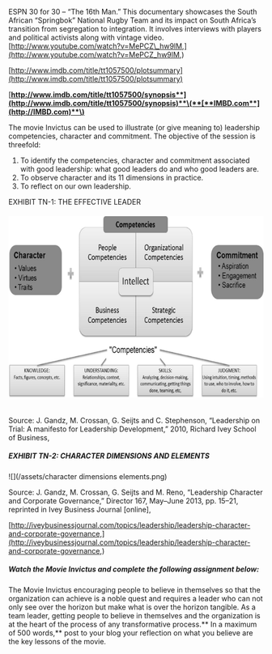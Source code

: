 ESPN 30 for 30 – “The 16th Man.” This documentary showcases the South African “Springbok” National Rugby Team and its impact on South Africa’s transition from segregation to integration. It involves interviews with players and political activists along with vintage video.[http://www.youtube.com/watch?v=MePCZ\_hw9lM,](http://www.youtube.com/watch?v=MePCZ_hw9lM,)

[http://www.imdb.com/title/tt1057500/plotsummary](http://www.imdb.com/title/tt1057500/plotsummary)

[**http://www.imdb.com/title/tt1057500/synopsis**](http://www.imdb.com/title/tt1057500/synopsis)**\(**[**IMBD.com**](http://IMBD.com)**\)**

The movie Invictus can be used to illustrate \(or give meaning to\) leadership competencies, character and commitment. The objective of the session is threefold:

1. To identify the competencies, character and commitment associated with good leadership: what good leaders do and who good leaders are.
2. To observe character and its 11 dimensions in practice.
3. To reflect on our own leadership.

EXHIBIT TN-1: THE EFFECTIVE LEADER

###### ![](/assets/c1c391f0-3ece-48f1-9ea3-bd51760a1313.jpg)

Source: J. Gandz, M. Crossan, G. Seijts and C. Stephenson, “Leadership on Trial: A manifesto for Leadership Development,” 2010, Richard Ivey School of Business,

##### EXHIBIT TN-2: CHARACTER DIMENSIONS AND ELEMENTS

![](/assets/character dimensions elements.png)

Source: J. Gandz, M. Crossan, G. Seijts and M. Reno, “Leadership Character and Corporate Governance,” Director 167, May–June 2013, pp. 15–21, reprinted in Ivey Business Journal \[online\],

[http://iveybusinessjournal.com/topics/leadership/leadership-character-and-corporate-governance,](http://iveybusinessjournal.com/topics/leadership/leadership-character-and-corporate-governance,)

##### **Watch the Movie Invictus and complete the following assignment below:**

The Movie Invictus encouraging people to believe in themselves so that the organization can achieve is a noble quest and requires a leader who can not only see over the horizon but make what is over the horizon tangible. As a team leader, getting people to believe in themselves and the organization is at the heart of the process of any transformative process.** In a maximum of 500 words,**  post to your blog your reflection on what you believe are the key lessons of the movie.

